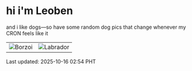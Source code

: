 # hi i'm Leoben

and i like dogs—so have some random dog pics that change whenever my CRON feels like it

|  |  |
|--------|----------|
| ![Borzoi](https://random-dog-vercel.vercel.app/api/random-borzoi?v=1760554447) | ![Labrador](https://random-dog-vercel.vercel.app/api/random-labrador?v=1760554447) |

Last updated: 2025-10-16 02:54 PHT
